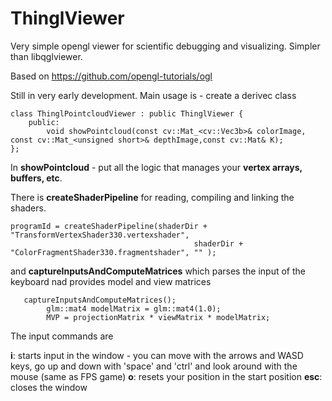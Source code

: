 # ThinglViewer
Very simple opengl viewer for scientific debugging and visualizing. Simpler than libqglviewer. 

Based on https://github.com/opengl-tutorials/ogl

Still in very early development.
Main usage is - create a derivec class
```
class ThinglPointcloudViewer : public ThinglViewer {
    public:
        void showPointcloud(const cv::Mat_<cv::Vec3b>& colorImage, const cv::Mat_<unsigned short>& depthImage,const cv::Mat& K);
};
```

In **showPointcloud** - put all the logic that manages your **vertex arrays, buffers, etc**.

There is **createShaderPipeline** for reading, compiling and linking the shaders.

```
programId = createShaderPipeline(shaderDir + "TransformVertexShader330.vertexshader", 
                                         shaderDir + "ColorFragmentShader330.fragmentshader", "" );
```

and **captureInputsAndComputeMatrices** which parses the input of the keyboard nad provides model and view matrices 

```
   captureInputsAndComputeMatrices();
        glm::mat4 modelMatrix = glm::mat4(1.0);
        MVP = projectionMatrix * viewMatrix * modelMatrix;
```      

The input commands are

**i**: starts input in the window - you can move with the arrows and WASD keys, go up and down with 'space' and 'ctrl' and look around with the mouse (same as FPS game)
**o**: resets your position in the start position
**esc**: closes the window
